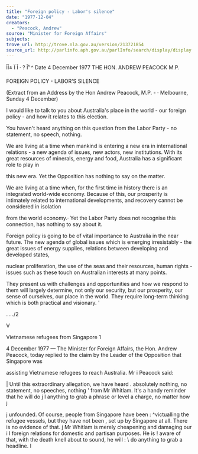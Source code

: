 ```yaml
---
title: "Foreign policy - Labor's silence"
date: "1977-12-04"
creators:
  - "Peacock, Andrew"
source: "Minister for Foreign Affairs"
subjects:
trove_url: http://trove.nla.gov.au/version/213721854
source_url: http://parlinfo.aph.gov.au/parlInfo/search/display/display.w3p;query=Id%3A%22media/pressrel/HPR10018680%22
---
```


 ÎÎ± Ï Î · ? Î¹ ^  Date 4 December 1977 THE HON. ANDREW PEACOCK M.P.

 FOREIGN POLICY - LABOR'S SILENCE

 (Extract from an Address by the  Hon Andrew Peacock, M.P. - ·   Melbourne, Sunday 4 December)

 I would like to talk to you about Australia's place  in the world - our foreign policy - and how it relates to  this election.

 You haven't heard anything on this question from the  Labor Party - no statement, no speech, nothing.

 We are living at a time when mankind is entering a new  era in international relations - a new agenda of issues, new  actors, new institutions. With its great resources of minerals,  energy and food, Australia has a significant role to play in 

 this new era. Yet the Opposition has nothing to say on the  matter.

 We are living at a time when, for the first time in  history there is an integrated world-wide economy. Because  of this, our prosperity is intimately related to international  developments, and recovery cannot be considered in isolation 

 from the world economy.· Yet the Labor Party does not recognise  this connection, has nothing to say about it.

 Foreign policy is going to be of vital importance to  Australia in the near future. The new agenda of global issues  which is emerging irresistably - the great issues of energy  supplies, relations between developing and developed states, 

 nuclear proliferation, the use of the seas and their resources,  human rights - issues such as these touch on Australian interests  at many points.

 They present us with challenges and opportunities and  how we respond to them will largely determine, not only our  security, but our prosperity, our sense of ourselves, our  place in the world. They require long-term thinking which is  both practical and visionary. '

 .  . ./2

 V

 Vietnamese refugees from Singapore 1

 4 December 1977 —  The Minister for Foreign Affairs,  the Hon. Andrew Peacock, today replied to the claim  by the Leader of the Opposition that Singapore was 

 assisting Vietnamese refugees to reach Australia. Mr  i Peacock said:

 | Until this extraordinary allegation, we have heard  . absolutely nothing, no statement, no speeches, nothing  ' from Mr Whitlam. It's a handy reminder that he will do j  I anything to grab a phrase or level a charge, no matter how j 

 j unfounded. Of course, people from Singapore have been :  ^victualling the refugee vessels, but they have not been ,  set up by Singapore at all. There is no evidence of that. j Mr Whitlam is merely cheapening and damaging our i  I foreign relations for domestic and partisan purposes. He is  ! aware of that, with the death knell about to sound, he will :  \ do anything to grab a headline. I

